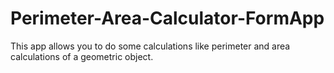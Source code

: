 # Perimeter-Area-Calculator-FormApp
This app allows you to do some calculations like perimeter and area calculations of a geometric object.
